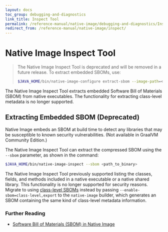 ```yaml
---
layout: docs
toc_group: debugging-and-diagnostics
link_title: Inspect Tool
permalink: /reference-manual/native-image/debugging-and-diagnostics/InspectTool/
redirect_from: /reference-manual/native-image/inspect/
---
```


# Native Image Inspect Tool

> The Native Image Inspect Tool is deprecated and will be removed in a future release. To extract embedded SBOMs, use: 
> ```bash
> $JAVA_HOME/bin/native-image-configure extract-sbom --image-path=<path>
> ```

The Native Image Inspect Tool extracts embedded Software Bill of Materials (SBOM) from native executables. The functionality for extracting class-level metadata is no longer supported.

## Extracting Embedded SBOM (Deprecated)

Native Image embeds an SBOM at build time to detect any libraries that may be susceptible to known security vulnerabilities.
(Not available in GraalVM Community Edition.)

The Native Image Inspect Tool can extract the compressed SBOM using the `--sbom` parameter, as shown in the command:
```bash
$JAVA_HOME/bin/native-image-inspect --sbom <path_to_binary>
```

The Native Image Inspect Tool previously supported listing the classes, fields, and methods included in a native executable or a native shared library.
This functionality is no longer supported for security reasons.
Migrate to using [class-level SBOMs](../../security/native-image.md#including-class-level-metadata-in-the-sbom) instead by passing `--enable-sbom=class-level,export` to the `native-image` builder, which generates an SBOM containing the same kind of class-level metadata information.

### Further Reading

- [Software Bill of Materials (SBOM) in Native Image](../../security/SBOM.md)
